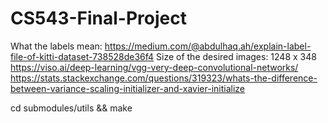# CS543-Final-Project

What the labels mean: https://medium.com/@abdulhaq.ah/explain-label-file-of-kitti-dataset-738528de36f4
Size of the desired images: 1248 x 348
https://viso.ai/deep-learning/vgg-very-deep-convolutional-networks/
https://stats.stackexchange.com/questions/319323/whats-the-difference-between-variance-scaling-initializer-and-xavier-initialize

cd submodules/utils && make